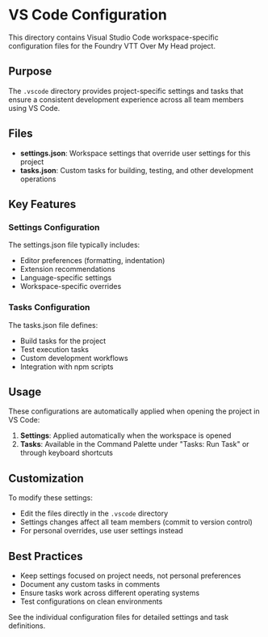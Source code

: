 # VS Code Configuration

This directory contains Visual Studio Code workspace-specific configuration files for the Foundry VTT Over My Head project.

## Purpose

The `.vscode` directory provides project-specific settings and tasks that ensure a consistent development experience across all team members using VS Code.

## Files

- **settings.json**: Workspace settings that override user settings for this project
- **tasks.json**: Custom tasks for building, testing, and other development operations

## Key Features

### Settings Configuration

The settings.json file typically includes:

- Editor preferences (formatting, indentation)
- Extension recommendations
- Language-specific settings
- Workspace-specific overrides

### Tasks Configuration

The tasks.json file defines:

- Build tasks for the project
- Test execution tasks
- Custom development workflows
- Integration with npm scripts

## Usage

These configurations are automatically applied when opening the project in VS Code:

1. **Settings**: Applied automatically when the workspace is opened
2. **Tasks**: Available in the Command Palette under "Tasks: Run Task" or through keyboard shortcuts

## Customization

To modify these settings:

- Edit the files directly in the `.vscode` directory
- Settings changes affect all team members (commit to version control)
- For personal overrides, use user settings instead

## Best Practices

- Keep settings focused on project needs, not personal preferences
- Document any custom tasks in comments
- Ensure tasks work across different operating systems
- Test configurations on clean environments

See the individual configuration files for detailed settings and task definitions.
